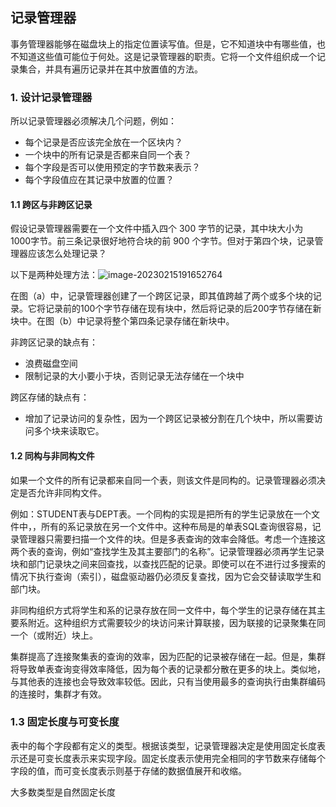## 记录管理器

事务管理器能够在磁盘块上的指定位置读写值。但是，它不知道块中有哪些值，也不知道这些值可能位于何处。这是记录管理器的职责。它将一个文件组织成一个记录集合，并具有遍历记录并在其中放置值的方法。

### 1. 设计记录管理器

所以记录管理器必须解决几个问题，例如：

+ 每个记录是否应该完全放在一个区块内？
+ 一个块中的所有记录是否都来自同一个表？
+ 每个字段是否可以使用预定的字节数来表示？
+ 每个字段值应在其记录中放置的位置？

#### 1.1 跨区与非跨区记录

假设记录管理器需要在一个文件中插入四个 300 字节的记录，其中块大小为 1000字节。前三条记录很好地符合块的前 900 个字节。但对于第四个块，记录管理器应该怎么处理记录？

以下是两种处理方法：![image-20230215191652764](https://image-bed-693a.obs.cn-north-4.myhuaweicloud.com/imgbed/image-20230215191652764.png)

在图（a）中，记录管理器创建了一个跨区记录，即其值跨越了两个或多个块的记录。它将记录前的100个字节存储在现有块中，然后将记录的后200字节存储在新块中。在图（b）中记录将整个第四条记录存储在新块中。

非跨区记录的缺点有：

+ 浪费磁盘空间
+ 限制记录的大小要小于块，否则记录无法存储在一个块中

跨区存储的缺点有：

+ 增加了记录访问的复杂性，因为一个跨区记录被分割在几个块中，所以需要访问多个块来读取它。

#### 1.2 同构与非同构文件

如果一个文件的所有记录都来自同一个表，则该文件是同构的。记录管理器必须决定是否允许非同构文件。

例如：STUDENT表与DEPT表。一个同构的实现是把所有的学生记录放在一个文件中，，所有的系记录放在另一个文件中。这种布局是的单表SQL查询很容易，记录管理器只需要扫描一个文件的块。但是多表查询的效率会降低。考虑一个连接这两个表的查询，例如“查找学生及其主要部门的名称”。记录管理器必须再学生记录块和部门记录块之间来回查找，以查找匹配的记录。即使可以在不进行过多搜索的情况下执行查询（索引），磁盘驱动器仍必须反复查找，因为它会交替读取学生和部门块。

非同构组织方式将学生和系的记录存放在同一文件中，每个学生的记录存储在其主要系附近。这种组织方式需要较少的块访问来计算联接，因为联接的记录聚集在同一个（或附近）块上。

集群提高了连接聚集表的查询的效率，因为匹配的记录被存储在一起。但是，集群将导致单表查询变得效率降低，因为每个表的记录都分散在更多的块上。类似地，与其他表的连接也会导致效率较低。因此，只有当使用最多的查询执行由集群编码的连接时，集群才有效。

### 1.3 固定长度与可变长度

表中的每个字段都有定义的类型。根据该类型，记录管理器决定是使用固定长度表示还是可变长度表示来实现字段。固定长度表示使用完全相同的字节数来存储每个字段的值，而可变长度表示则基于存储的数据值展开和收缩。

大多数类型是自然固定长度
